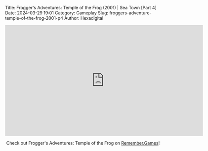 Title: Frogger's Adventures: Temple of the Frog (2001) | Sea Town [Part 4]
Date: 2024-03-29 19:01
Category: Gameplay
Slug: froggers-adventure-temple-of-the-frog-2001-p4
Author: Hexadigital

<center><iframe src="https://www.youtube.com/embed/lKMj0Q7fN5k?feature=oembed" allow="accelerometer; autoplay; encrypted-media; gyroscope; picture-in-picture" width="640" height="360" frameborder="0"></iframe>

Check out Frogger's Adventures: Temple of the Frog on [Remember.Games](https://remember.games/game/6630/froggers-adventures-temple-of-the-frog/)!</center>